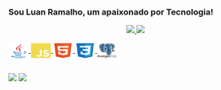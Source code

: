 ### Sou Luan Ramalho, um apaixonado por Tecnologia! 
<div align="center">
  <a href="https://github.com/luanpatrickramalho">
  <img height="180em" src="https://github-readme-stats.vercel.app/api?username=luanpatrickramalho&show_icons=true&theme=dark&include_all_commits=true&count_private=true"/>
  <img height="180em" src="https://github-readme-stats.vercel.app/api/top-langs/?username=luanpatrickramalho&layout=compact&langs_count=7&theme=dark"/>
</div>
   <div style="display: inline_block"><br>
  <img align="center" alt="Luan-Java" height="30" width="40" src="https://raw.githubusercontent.com/devicons/devicon/master/icons/java/java-original.svg">
  <img align="center" alt="Luan-Js" height="30" width="40" src="https://raw.githubusercontent.com/devicons/devicon/master/icons/javascript/javascript-plain.svg">
  <img align="center" alt="Luan-HTML" height="30" width="40" src="https://raw.githubusercontent.com/devicons/devicon/master/icons/html5/html5-original.svg">
  <img align="center" alt="Luan-CSS" height="30" width="40" src="https://raw.githubusercontent.com/devicons/devicon/master/icons/css3/css3-original.svg">
  <img align="center" alt="Luan-SQL" height="30" width="40" src="https://github.com/devicons/devicon/blob/master/icons/postgresql/postgresql-original-wordmark.svg">
</div>
  
##
  
<div> 
  <a href="https://www.linkedin.com/in/lupara" target="_blank"><img src="https://img.shields.io/badge/-LinkedIn-%230077B5?style=for-the-badge&logo=linkedin&logoColor=white" target="_blank"></a> 
    <a href = "mailto:luan.p.ramalho@outlook.com"><img src="https://img.shields.io/badge/Microsoft_Outlook-0078D4?style=for-the-badge&logo=microsoft-outlook&logoColor=white" target="_blank"></a> 
</div>
  

##

